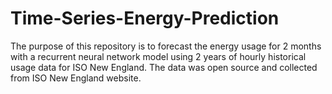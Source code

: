 # Time-Series-Energy-Prediction
The purpose of this repository is to forecast the energy usage for 2 months with a recurrent neural network model using 2 years of hourly historical usage data for ISO New England.
The data was open source and collected from ISO New England website.
